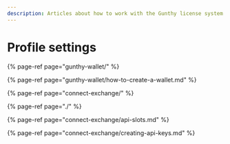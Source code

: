 ```yaml
---
description: Articles about how to work with the Gunthy license system.
---
```


# Profile settings

{% page-ref page="gunthy-wallet/" %}

{% page-ref page="gunthy-wallet/how-to-create-a-wallet.md" %}

{% page-ref page="connect-exchange/" %}

{% page-ref page="./" %}

{% page-ref page="connect-exchange/api-slots.md" %}

{% page-ref page="connect-exchange/creating-api-keys.md" %}

